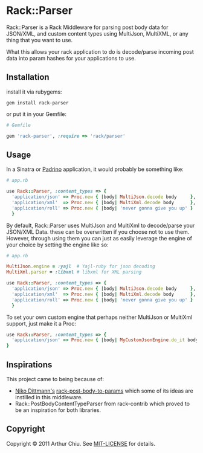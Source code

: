 # Rack::Parser #

Rack::Parser is a Rack Middleware for parsing post body data for JSON/XML, and custom
content types using MultiJson, MultiXML, or any thing that you want to
use.

What this allows your rack application to do is decode/parse incoming post data
into param hashes for your applications to use.

## Installation ##

install it via rubygems:

```
gem install rack-parser
```

or put it in your Gemfile:

```ruby
# Gemfile

gem 'rack-parser', :require => 'rack/parser'
```


## Usage ##


In a Sinatra or [Padrino](http://padrinorb.com) application, it would probably be something like:

```ruby
# app.rb

use Rack::Parser, :content_types => {
  'application/json' => Proc.new { |body| MultiJson.decode body     },
  'application/xml'  => Proc.new { |body| MultiXml.decode body      },
  'application/roll' => Proc.new { |body| 'never gonna give you up' }
  }
```


By default, Rack::Parser uses MultiJson and MultiXml to decode/parse
your JSON/XML Data. these can be overwritten if you choose not to use
them. However, through using them you can just as easily leverage the
engine of your choice by setting the engine like so:


```ruby
# app.rb

MultiJson.engine = :yajl  # Yajl-ruby for json decoding
MultiXml.parser = :libxml # libxml for XML parsing

use Rack::Parser, :content_types => {
  'application/json' => Proc.new { |body| MultiJson.decode body     },
  'application/xml'  => Proc.new { |body| MultiXml.decode body      },
  'application/roll' => Proc.new { |body| 'never gonna give you up' }
  }
```

To set your own custom engine that perhaps neither MultiJson or MultiXml
support, just make it a Proc:


```ruby
use Rack::Parser, :content_types => {
  'application/json' => Proc.new { |body| MyCustomJsonEngine.do_it body }
}
```

## Inspirations ##

This project came to being because of:

* [Niko Dittmann's](https://www.github.com/niko) [rack-post-body-to-params](https://www.github.com/niko/rack-post-body-to-params) which some of its ideas are instilled in this middleware.
* Rack::PostBodyContentTypeParser from rack-contrib which proved to be an inspiration for both libraries.

## Copyright

Copyright © 2011 Arthur Chiu. See [MIT-LICENSE](https://github.com/achiu/rack-parser/blob/master/MIT-LICENSE) for details.

